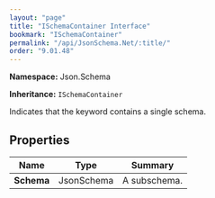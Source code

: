 ```yaml
---
layout: "page"
title: "ISchemaContainer Interface"
bookmark: "ISchemaContainer"
permalink: "/api/JsonSchema.Net/:title/"
order: "9.01.48"
---
```

**Namespace:** Json.Schema

**Inheritance:**
`ISchemaContainer`

Indicates that the keyword contains a single schema.

## Properties

| Name | Type | Summary |
|---|---|---|
| **Schema** | JsonSchema | A subschema. |
